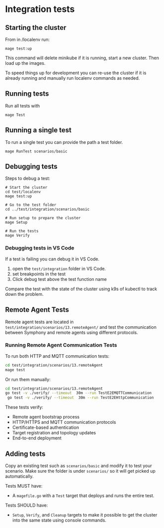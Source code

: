 <!--
Copyright (c) Microsoft Corporation.
Licensed under the MIT license.
SPDX-License-Identifier: MIT
-->
# Integration tests

## Starting the cluster


From in /localenv run:

```
mage test:up
```

This command will delete minikube if it is running, start a new cluster. Then load up the images.

To speed things up for development you can re-use the cluster if it is already running and manually run localenv commands as needed.


## Running tests

Run all tests with

```
mage Test
```

## Running a single test

To run a single test you can provide the path a test folder.

```
mage RunTest scenarios/basic
```

## Debugging tests

Steps to debug a test:
```
# Start the cluster
cd test/localenv
mage test:up

# Go to the test folder
cd ../test/integration/scenarios/basic

# Run setup to prepare the cluster
mage Setup

# Run the tests
mage Verify
```

### Debugging tests in VS Code
If a test is failing you can debug it in VS Code.
1. open the `test/integration` folder in VS Code.
1. set breakpoints in the test
1. Click debug test above the test function name

Compare the test with the state of the cluster using k9s of kubectl to track down the problem.

## Remote Agent Tests

Remote agent tests are located in `test/integration/scenarios/13.remoteAgent/` and test the communication between Symphony and remote agents using different protocols.

### Running Remote Agent Communication Tests

To run both HTTP and MQTT communication tests:

```bash
cd test/integration/scenarios/13.remoteAgent
mage test
```

Or run them manually:

```bash
cd test/integration/scenarios/13.remoteAgent
go test -v ./verify/ --timeout  30m --run TestE2EMQTTCommunication
 go test -v ./verify/ --timeout  30m --run TestE2EHttpCommunication
```

These tests verify:

- Remote agent bootstrap process
- HTTP/HTTPS and MQTT communication protocols
- Certificate-based authentication
- Target registration and topology updates
- End-to-end deployment

## Adding tests

Copy an existing test such as `scenarios/basic` and modify it to test your scenario.
Make sure the folder is under `scenarios/` so it will get picked up automatically.

Tests MUST have:

* A `magefile.go` with a `Test` target that deploys and runs the entire test.

Tests SHOULD have:

* `Setup`, `Verify`, and `Cleanup` targets to make it possible to get the cluster into the same state using console commands.